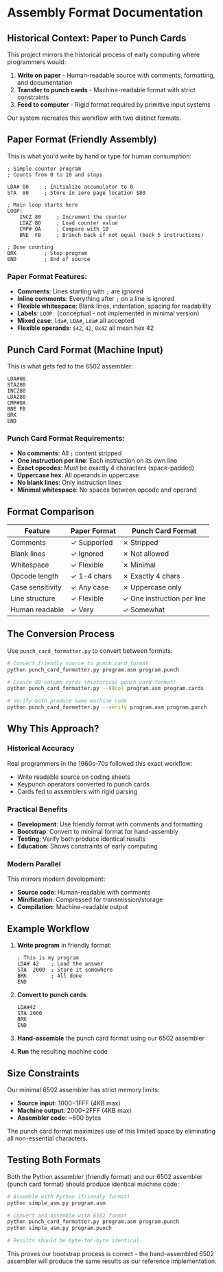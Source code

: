# Assembly Format Documentation

## Historical Context: Paper to Punch Cards

This project mirrors the historical process of early computing where programmers would:

1. **Write on paper** - Human-readable source with comments, formatting, and documentation
2. **Transfer to punch cards** - Machine-readable format with strict constraints
3. **Feed to computer** - Rigid format required by primitive input systems

Our system recreates this workflow with two distinct formats.

## Paper Format (Friendly Assembly)

This is what you'd write by hand or type for human consumption:

```assembly
; Simple counter program
; Counts from 0 to 10 and stops

LDA# 00     ; Initialize accumulator to 0
STA  80     ; Store in zero page location $80

; Main loop starts here  
LOOP:
    INCZ 80     ; Increment the counter
    LDAZ 80     ; Load counter value
    CMP# 0A     ; Compare with 10
    BNE  FB     ; Branch back if not equal (back 5 instructions)

; Done counting
BRK         ; Stop program
END         ; End of source
```

### Paper Format Features:
- **Comments**: Lines starting with `;` are ignored
- **Inline comments**: Everything after `;` on a line is ignored  
- **Flexible whitespace**: Blank lines, indentation, spacing for readability
- **Labels**: `LOOP:` (conceptual - not implemented in minimal version)
- **Mixed case**: `lda#`, `LDA#`, `Lda#` all accepted
- **Flexible operands**: `$42`, `42`, `0x42` all mean hex 42

## Punch Card Format (Machine Input)

This is what gets fed to the 6502 assembler:

```
LDA#00
STAZ80
INCZ80
LDAZ80
CMP#0A
BNE FB
BRK 
END 
```

### Punch Card Format Requirements:
- **No comments**: All `;` content stripped
- **One instruction per line**: Each instruction on its own line
- **Exact opcodes**: Must be exactly 4 characters (space-padded)
- **Uppercase hex**: All operands in uppercase
- **No blank lines**: Only instruction lines
- **Minimal whitespace**: No spaces between opcode and operand

## Format Comparison

| Feature | Paper Format | Punch Card Format |
|---------|-------------|-------------------|
| Comments | ✓ Supported | ✗ Stripped |
| Blank lines | ✓ Ignored | ✗ Not allowed |
| Whitespace | ✓ Flexible | ✗ Minimal |
| Opcode length | ✓ 1-4 chars | ✗ Exactly 4 chars |
| Case sensitivity | ✓ Any case | ✗ Uppercase only |
| Line structure | ✓ Flexible | ✓ One instruction per line |
| Human readable | ✓ Very | ✓ Somewhat |

## The Conversion Process

Use `punch_card_formatter.py` to convert between formats:

```bash
# Convert friendly source to punch card format
python punch_card_formatter.py program.asm program.punch

# Create 80-column cards (historical punch card format)
python punch_card_formatter.py --80col program.asm program.cards

# Verify both produce same machine code
python punch_card_formatter.py --verify program.asm program.punch
```

## Why This Approach?

### Historical Accuracy
Real programmers in the 1960s-70s followed this exact workflow:
- Write readable source on coding sheets
- Keypunch operators converted to punch cards
- Cards fed to assemblers with rigid parsing

### Practical Benefits
- **Development**: Use friendly format with comments and formatting
- **Bootstrap**: Convert to minimal format for hand-assembly
- **Testing**: Verify both produce identical results
- **Education**: Shows constraints of early computing

### Modern Parallel
This mirrors modern development:
- **Source code**: Human-readable with comments
- **Minification**: Compressed for transmission/storage  
- **Compilation**: Machine-readable output

## Example Workflow

1. **Write program** in friendly format:
   ```assembly
   ; This is my program
   LDA# 42    ; Load the answer
   STA  2000  ; Store it somewhere
   BRK        ; All done
   END
   ```

2. **Convert to punch cards**:
   ```
   LDA#42
   STA 2000
   BRK 
   END 
   ```

3. **Hand-assemble** the punch card format using our 6502 assembler

4. **Run** the resulting machine code

## Size Constraints

Our minimal 6502 assembler has strict memory limits:
- **Source input**: $1000-$1FFF (4KB max)
- **Machine output**: $2000-$2FFF (4KB max)  
- **Assembler code**: ~600 bytes

The punch card format maximizes use of this limited space by eliminating all non-essential characters.

## Testing Both Formats

Both the Python assembler (friendly format) and our 6502 assembler (punch card format) should produce identical machine code:

```bash
# Assemble with Python (friendly format)  
python simple_asm.py program.asm

# Convert and assemble with 6502 format
python punch_card_formatter.py program.asm program.punch
python simple_asm.py program.punch

# Results should be byte-for-byte identical
```

This proves our bootstrap process is correct - the hand-assembled 6502 assembler will produce the same results as our reference implementation.